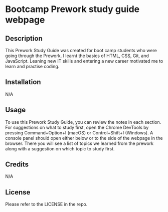 
# Bootcamp Prework study guide webpage

## Description

This Prework Study Guide was created for boot camp students who were going through the Prework. I learnt the basics of HTML, CSS, Git, and JavaScript. Leaning new IT skills and entering a new career motivated me to learn and practise coding.

## Installation

N/A

## Usage

To use this Prework Study Guide, you can review the notes in each section. For suggestions on what to study first, open the Chrome DevTools by pressing Command+Option+I (macOS) or Control+Shift+I (Windows). A console panel should open either below or to the side of the webpage in the browser. There you will see a list of topics we learned from the prework along with a suggestion on which topic to study first.

## Credits

N/A

## License

Please refer to the LICENSE in the repo.

